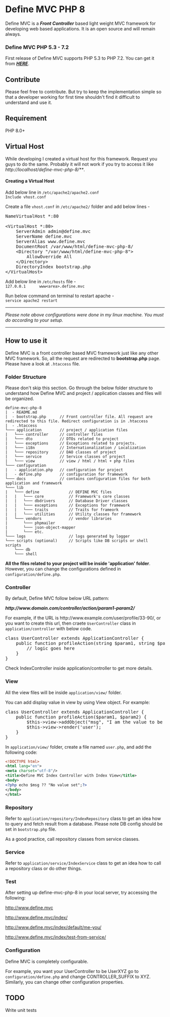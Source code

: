 # Define MVC PHP 8 #

Define MVC is a ***Front Controller*** based light weight MVC framework for developing web based applications. It is an open source and will remain always.

### Define MVC PHP 5.3 - 7.2 ### 
First release of Define MVC supports PHP 5.3 to PHP 7.2. You can get it from <a href="https://github.com/niteshapte/define-mvc/">***HERE***</a>. 

## Contribute ##
Please feel free to contribute. But try to keep the implementation simple so that a developer working for first time shouldn't find it difficult to understand and use it.

## Requirement ##
PHP 8.0+

## Virtual Host ##
While developing I created a virtual host for this framework. Request you guys to do the same. Probably it will not work if you try to access it like _htt<area>p://localhost/define-mvc-php-8/**_. 

#### Creating a Virtual Host ####
Add below line in `/etc/apache2/apache2.conf` <br>
`Include vhost.conf`

Create a file `vhost.conf` in `/etc/apache2/` folder and add below lines -
<pre>
NameVirtualHost *:80

&lt;VirtualHost *:80&gt;
    ServerAdmin admin@define.mvc
    ServerName define.mvc
    ServerAlias www.define.mvc
    DocumentRoot /var/www/html/define-mvc-php-8/
    &lt;Directory "/var/www/html/define-mvc-php-8"&gt;
        AllowOverride All
    &lt;/Directory&gt;
    DirectoryIndex bootstrap.php
&lt;/VirtualHost&gt;
</pre>

Add below line in `/etc/hosts` file - <br> 
`127.0.0.1      www<area>.define.mvc`

Run below command on terminal to restart apache - <br>
`service apache2 restart`

---
_Please note above configurations were done in my linux machine. You must do according to your setup._ 

---

## How to use it ##
Define MVC is a front controller based MVC framework just like any other MVC framework. So, all the request are redirected to **bootstrap.php** page.  Please have a look at `.htaccess` file.

### Folder Structure ###
Please don't skip this section. Go through the below folder structure to understand how Define MVC and project / application classes and files will be organized.
```
define-mvc-php-8
|  - README.md
|  - bootstrap.php      // Front controller file. All request are redirected to this file. Redirect configuration is in .htaccess
|  - .htaccess   
└─── application        // project / application files
|   └─── controller     // controller files
|   └─── dto            // DTOs related to project
|   └─── exceptions     // Exceptions related to projects. 
|   └─── i18n           // Internationalization / Localization
|   └─── repository     // DAO classes of project
|   └─── service        // Service classes of project
|   └─── view           // view / html / html + php files
└─── configuration      
|   - application.php   // configuration for project
|   - define.php        // configuration for framework
└─── docs               // contains configuration files for both application and framework 
└─── lib                
|   └─── define             // DEFINE MVC files
|   |   └─── core           // Framework's core classes
|   |   └─── dbdrivers      // Database Driver classes
|   |   └─── exceptions     // Exceptions for framework 
|   |   └─── traits         // Traits for frameork
|   |   └─── utilities      // Utility classes for framework
|   └─── vendors            // vendor libraries
|       └─── phpmailer      
|       └─── json-object-mapper
|       └─── etc.
└─── logs                   // logs generated by logger
└─── scripts (optional)     // Scripts like DB scripts or shell scripts
    └─── db
    └─── shell
```
**All the files related to your project will be inside 'application' folder**. However, you can change the configurations defined in `configuration/define.php`.

### Controller ###
By default, Define MVC follow below URL pattern:

**_http<area>://www<area>.domain.com/controller/action/param1-param2/_**

For example, if the URL is htt<area>p://www<area>.example.com/user/profile/33-90/, or you want to create this url, then craete `UserController` class in `application/controller` with below code.

<pre>
class UserController extends ApplicationController {
	public function profileAction(string $param1, string $param2) {
		// logic goes here
	}
}
</pre>
Check IndexController inside application/controller to get more details. 

### View ###
All the view files will be inside `application/view/` folder.

You can add display value in view by using View object. For example:

<pre>
class UserController extends ApplicationController {
	public function profileAction($param1, $param2) {
		$this->view->addObject("msg", "I am the value to be displayed.");
		$this->view->render('user');
	}
}
</pre>

In `application/view/` folder, create a file named `user.php`, and add the following code:
```xml
<!DOCTYPE html>
<html lang="en">
<meta charset="utf-8"/>
<title>Define MVC Index Controller with Index View</title>
<body>
<?php echo $msg ?? "No value set";?>
</body>
</html>
```

### Repository ###
Refer to `application/repository/IndexRepository` class to get an idea how to query and fetch result from a database. Please note DB config should be set in `bootstrap.php` file.

As a good practice, call repository classes from service classes.

### Service 
Refer to `application/service/IndexService` class to get an idea how to call a repository class or do other things. 


### Test ###
After setting up define-mvc-php-8 in your local server, try accessing the following:

http://www.define.mvc

http://www.define.mvc/index/

http://www.define.mvc/index/default/me-you/

http://www.define.mvc/index/test-from-service/

### Configuration

Define MVC is completely configurable.

For example, you want your UserController to be UserXYZ go to `configuration/define.php` and change CONTROLLER_SUFFIX to XYZ. Similarly, you can change other configuration properties.


## TODO ##
Write unit tests




